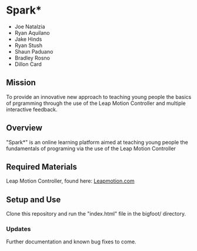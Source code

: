 <h1>Spark*</h1>
<ul>
	<li>Joe Natalzia</li>
	<li>Ryan Aquilano</li>
	<li>Jake Hinds</li>
	<li>Ryan Stush</li>
	<li>Shaun Paduano</li>
	<li>Bradley Rosno</li>
	<li>Dillon Card</li>
</ul>

<h2>Mission</h2>
<p>To provide an innovative new approach to teaching young people the basics of prgramming through the use of the Leap Motion Controller and multiple interactive feedback.</P>

<h2>Overview</h2>
<p>"Spark*" is an online learning platform aimed at teaching young people the fundamentals of programing via the use of the Leap Motion Controller </p>

<h2>Required Materials</h2>
<p>Leap Motion Controller, found here: <a href="https://www.leapmotion.com/">Leapmotion.com</a></p>

<h2>Setup and Use</h2>
<p>Clone this repository and run the "index.html" file in the bigfoot/ directory.</p>

<h3>Updates</h3>
<p>Further documentation and known bug fixes to come.</p>
